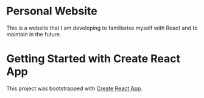 # Personal Website 

This is a website that I am developing to familiarise myself with React and to maintain in the future. 

# Getting Started with Create React App

This project was bootstrapped with [Create React App](https://github.com/facebook/create-react-app).


